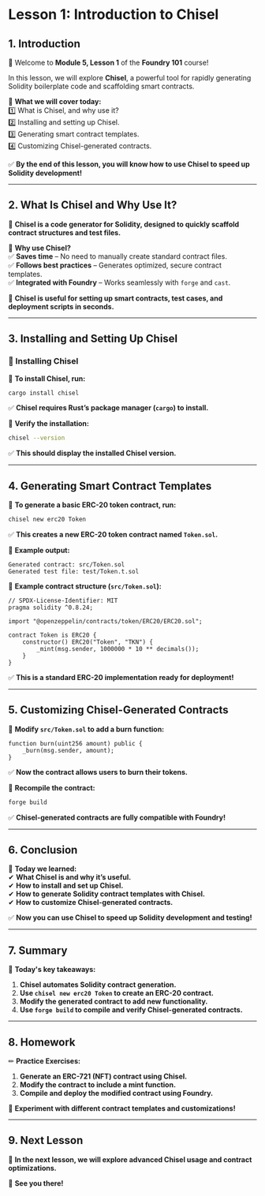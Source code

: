 # **Lesson 1: Introduction to Chisel**  

## **1. Introduction**  

👋 Welcome to **Module 5, Lesson 1** of the **Foundry 101** course!  

In this lesson, we will explore **Chisel**, a powerful tool for rapidly generating Solidity boilerplate code and scaffolding smart contracts.  

📌 **What we will cover today:**  
1️⃣ What is Chisel, and why use it?  
2️⃣ Installing and setting up Chisel.  
3️⃣ Generating smart contract templates.  
4️⃣ Customizing Chisel-generated contracts.  

✅ **By the end of this lesson, you will know how to use Chisel to speed up Solidity development!**  

---

## **2. What Is Chisel and Why Use It?**  

📌 **Chisel is a code generator for Solidity, designed to quickly scaffold contract structures and test files.**  

🚀 **Why use Chisel?**  
✅ **Saves time** – No need to manually create standard contract files.  
✅ **Follows best practices** – Generates optimized, secure contract templates.  
✅ **Integrated with Foundry** – Works seamlessly with `forge` and `cast`.  

📌 **Chisel is useful for setting up smart contracts, test cases, and deployment scripts in seconds.**  

---

## **3. Installing and Setting Up Chisel**  

### **📌 Installing Chisel**  

📌 **To install Chisel, run:**  

```bash
cargo install chisel
```

✅ **Chisel requires Rust’s package manager (`cargo`) to install.**  

📌 **Verify the installation:**  

```bash
chisel --version
```

✅ **This should display the installed Chisel version.**  

---

## **4. Generating Smart Contract Templates**  

📌 **To generate a basic ERC-20 token contract, run:**  

```bash
chisel new erc20 Token
```

✅ **This creates a new ERC-20 token contract named `Token.sol`.**  

📌 **Example output:**  

```
Generated contract: src/Token.sol
Generated test file: test/Token.t.sol
```

📌 **Example contract structure (`src/Token.sol`):**  

```solidity
// SPDX-License-Identifier: MIT
pragma solidity ^0.8.24;

import "@openzeppelin/contracts/token/ERC20/ERC20.sol";

contract Token is ERC20 {
    constructor() ERC20("Token", "TKN") {
        _mint(msg.sender, 1000000 * 10 ** decimals());
    }
}
```

✅ **This is a standard ERC-20 implementation ready for deployment!**  

---

## **5. Customizing Chisel-Generated Contracts**  

📌 **Modify `src/Token.sol` to add a burn function:**  

```solidity
function burn(uint256 amount) public {
    _burn(msg.sender, amount);
}
```

✅ **Now the contract allows users to burn their tokens.**  

📌 **Recompile the contract:**  

```bash
forge build
```

✅ **Chisel-generated contracts are fully compatible with Foundry!**  

---

## **6. Conclusion**  

📌 **Today we learned:**  
✔ **What Chisel is and why it’s useful.**  
✔ **How to install and set up Chisel.**  
✔ **How to generate Solidity contract templates with Chisel.**  
✔ **How to customize Chisel-generated contracts.**  

✅ **Now you can use Chisel to speed up Solidity development and testing!**  

---

## **7. Summary**  

📌 **Today's key takeaways:**  
1. **Chisel automates Solidity contract generation.**  
2. **Use `chisel new erc20 Token` to create an ERC-20 contract.**  
3. **Modify the generated contract to add new functionality.**  
4. **Use `forge build` to compile and verify Chisel-generated contracts.**  

---

## **8. Homework**  

✏ **Practice Exercises:**  
1. **Generate an ERC-721 (NFT) contract using Chisel.**  
2. **Modify the contract to include a mint function.**  
3. **Compile and deploy the modified contract using Foundry.**  

📌 **Experiment with different contract templates and customizations!**  

---

## **9. Next Lesson**  

📅 **In the next lesson, we will explore advanced Chisel usage and contract optimizations.**  

🚀 **See you there!**